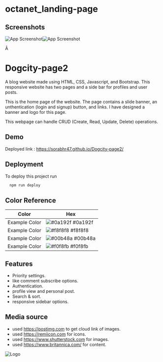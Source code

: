 # octanet_landing-page

## Screenshots

![App Screenshot](https://i.postimg.cc/7Zh6PdyH/IMG-20240113-223326.jpg)![App Screenshot](https://i.postimg.cc/RhxVtW1S/IMG-20240113-230033.jpg)

Â 
# Dogcity-page2
A blog website made using HTML, CSS, Javascript, and Bootstrap. This responsive website has two pages and a side bar for profiles and user posts.

This is the home page of the website. The page contains a slide banner, an unthentication (login and signup) button, and links. I have designed a banner and logo for this page.

This webpage can handle CRUD (Create, Read, Update, Delete) operations.
## Demo

Deployed link : https://sorabhr47.github.io/Dogcity-page2/


## Deployment

To deploy this project run

```bash
  npm run deploy
```

## Color Reference

| Color             | Hex                                                                |
| ----------------- | ------------------------------------------------------------------ |
| Example Color | ![#0a192f](https://via.placeholder.com/10/0a192f?text=+) #0a192f |
| Example Color | ![#f8f8f8](https://via.placeholder.com/10/f8f8f8?text=+) #f8f8f8 |
| Example Color | ![#00b48a](https://via.placeholder.com/10/00b48a?text=+) #00b48a |
| Example Color | ![#f0f8fb](https://via.placeholder.com/10/00b48a?text=+) #f0f8fb |


## Features

- Priority settings.
- like comment subscribe options.
- Authentication.
- profile view and personal post.
- Search & sort.
- responsive sidebar options.


## Media source

- used https://postimg.com to get cloud link of images.
- used https://remiicon.com for icons.
- used https://www.shutterstock.com for images.
- used https://www.britannica.com/ for content.

![Logo](https://i.postimg.cc/85xcVz7Q/IMG-20240112-013806.jpg)
